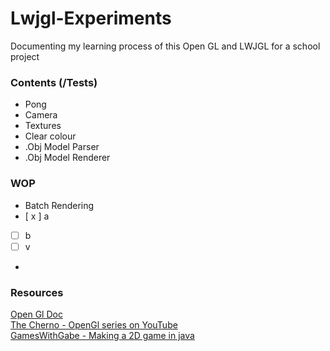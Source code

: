 # Lwjgl-Experiments

Documenting my learning process of this Open GL and LWJGL for a school project

### Contents (/Tests)
- Pong
- Camera
- Textures
- Clear colour
- .Obj Model Parser
- .Obj Model Renderer

### WOP
- Batch Rendering
- [ x ] a
- [ ] b
- [ ] v
- 

### Resources
[Open Gl Doc](https://`docs.gl) <br>
[The Cherno - OpenGl series on YouTube](https://www.youtube.com/watch?v=W3gAzLwfIP0&list=PLlrATfBNZ98foTJPJ_Ev03o2oq3-GGOS2) <br>
[GamesWithGabe - Making a 2D game in java](https://www.youtube.com/watch?v=VyKE7vz65rY&list=PLtrSb4XxIVbp8AKuEAlwNXDxr99e3woGE)
